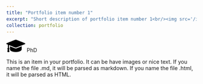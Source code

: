 ```yaml
---
title: "Portfolio item number 1"
excerpt: "Short description of portfolio item number 1<br/><img src='/images/500x300.png'>"
collection: portfolio
---
```

<img src='/images/graduation-cap-icon.png' width='50' height='32.7'> PhD

This is an item in your portfolio. It can be have images or nice text. If you name the file .md, it will be parsed as markdown. If you name the file .html, it will be parsed as HTML. 
